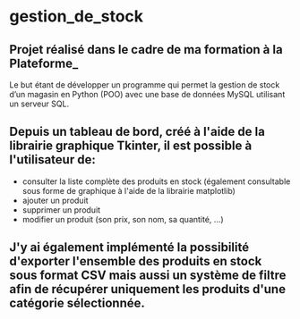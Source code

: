 # gestion_de_stock
## Projet réalisé dans le cadre de ma formation à la Plateforme_
Le but étant de développer un programme qui permet la gestion de stock d’un magasin en Python (POO) avec
une base de données MySQL utilisant un serveur SQL.
## Depuis un tableau de bord, créé à l'aide de la librairie graphique Tkinter, il est possible à l'utilisateur de:
- consulter la liste complète des produits en stock (également consultable sous forme de graphique à l'aide de la librairie matplotlib)
- ajouter un produit
- supprimer un produit
- modifier un produit (son prix, son nom, sa quantité, ...)

## J'y ai également implémenté la possibilité d'exporter l'ensemble des produits en stock sous format CSV mais aussi un système de filtre afin de récupérer uniquement les produits d'une catégorie sélectionnée.
